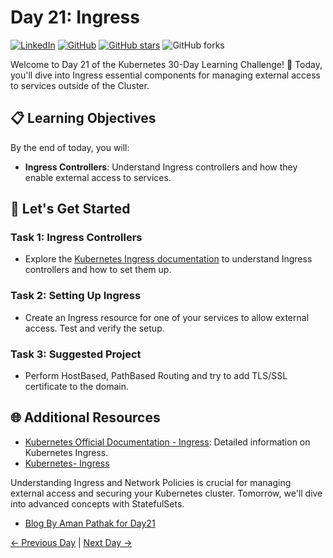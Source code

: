 # Day 21: Ingress
[![LinkedIn](https://img.shields.io/badge/Connect%20with%20me%20on-LinkedIn-blue.svg)](https://www.linkedin.com/in/aman-devops/)
[![GitHub](https://img.shields.io/github/stars/AmanPathak-DevOps.svg?style=social)](https://github.com/AmanPathak-DevOps)
[![GitHub stars](https://img.shields.io/github/stars/AmanPathak-DevOps/30DaysOfKubernetes)](https://github.com/AmanPathak-DevOps/30DaysOfKubernetes/stargazers)
![GitHub forks](https://img.shields.io/github/forks/AmanPathak-DevOps/30DaysOfKubernetes)

Welcome to Day 21 of the Kubernetes 30-Day Learning Challenge! 🚀 Today, you'll dive into Ingress essential components for managing external access to services outside of the Cluster.

## 📋 Learning Objectives

By the end of today, you will:
- **Ingress Controllers**: Understand Ingress controllers and how they enable external access to services.

## 🚀 Let's Get Started

### Task 1: Ingress Controllers
- Explore the [Kubernetes Ingress documentation](https://kubernetes.io/docs/concepts/services-networking/ingress/) to understand Ingress controllers and how to set them up.

### Task 2: Setting Up Ingress
- Create an Ingress resource for one of your services to allow external access. Test and verify the setup.

### Task 3: Suggested Project
- Perform HostBased, PathBased Routing and try to add TLS/SSL certificate to the domain.

## 🌐 Additional Resources

- [Kubernetes Official Documentation - Ingress](https://kubernetes.io/docs/concepts/services-networking/ingress/): Detailed information on Kubernetes Ingress.
- [Kubernetes- Ingress](https://youtu.be/GhZi4DxaxxE?si=sDuGK70lmJWMNyaQ)

Understanding Ingress and Network Policies is crucial for managing external access and securing your Kubernetes cluster. Tomorrow, we'll dive into advanced concepts with StatefulSets.

- [Blog By Aman Pathak for Day21](https://blog.devops.dev/day21-kubernetes-ingress-f5dddf1599bc)

[← Previous Day](../Day20/README.md) | [Next Day →](../Day22/README.md)